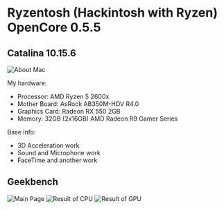 # Ryzentosh (Hackintosh with Ryzen) OpenCore 0.5.5
## Catalina 10.15.6

![About Mac](https://github.com/d0kur0/hackintosh-preset/blob/master/screenshots/about_mac.png?raw=true)

My hardware:

- Processor: AMD Ryzen 5 2600x
- Mother Board: AsRock AB350M-HDV R4.0
- Graphics Card: Radeon RX 550 2GB
- Memory: 32GB (2x16GB) AMD Radeon R9 Gamer Series


Base info:
* 3D Acceleration work
* Sound and Microphone work
* FaceTime and another work


## Geekbench

![Main Page](https://github.com/d0kur0/hackintosh-preset/blob/master/screenshots/geekbench.png?raw=true)
![Result of CPU](https://github.com/d0kur0/hackintosh-preset/blob/master/screenshots/geekbench_result_cpu.png?raw=true)
![Result of GPU](https://github.com/d0kur0/hackintosh-preset/blob/master/screenshots/geekbench_result_gpu.png?raw=true)
